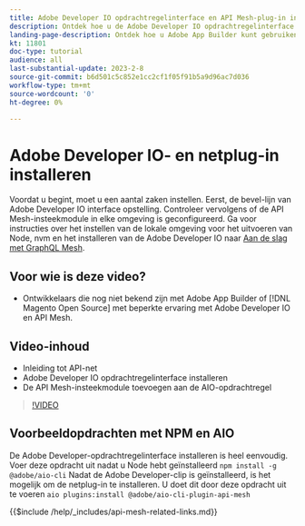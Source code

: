 ```yaml
---
title: Adobe Developer IO opdrachtregelinterface en API Mesh-plug-in installeren
description: Ontdek hoe u de Adobe Developer IO opdrachtregelinterface en de API Mesh-insteekmodule installeert
landing-page-description: Ontdek hoe u Adobe App Builder kunt gebruiken en de Adobe Developer IO met de API Mesh-plug-in kunt installeren.
kt: 11801
doc-type: tutorial
audience: all
last-substantial-update: 2023-2-8
source-git-commit: b6d501c5c852e1cc2cf1f05f91b5a9d96ac7d036
workflow-type: tm+mt
source-wordcount: '0'
ht-degree: 0%

---
```



# Adobe Developer IO- en netplug-in installeren

Voordat u begint, moet u een aantal zaken instellen. Eerst, de bevel-lijn van Adobe Developer IO interface opstelling. Controleer vervolgens of de API Mesh-insteekmodule in elke omgeving is geconfigureerd.
Ga voor instructies over het instellen van de lokale omgeving voor het uitvoeren van Node, nvm en het installeren van de Adobe Developer IO naar [Aan de slag met GraphQL Mesh](https://developer.adobe.com/graphql-mesh-gateway/gateway/getting-started/).

## Voor wie is deze video?

* Ontwikkelaars die nog niet bekend zijn met Adobe App Builder of [!DNL Magento Open Source] met beperkte ervaring met Adobe Developer IO en API Mesh.

## Video-inhoud

* Inleiding tot API-net
* Adobe Developer IO opdrachtregelinterface installeren
* De API Mesh-insteekmodule toevoegen aan de AIO-opdrachtregel

>[!VIDEO](https://video.tv.adobe.com/v/3414122/)

## Voorbeeldopdrachten met NPM en AIO

De Adobe Developer-opdrachtregelinterface installeren is heel eenvoudig. Voer deze opdracht uit nadat u Node hebt geïnstalleerd `npm install -g @adobe/aio-cli`
Nadat de Adobe Developer-clip is geïnstalleerd, is het mogelijk om de netplug-in te installeren. U doet dit door deze opdracht uit te voeren `aio plugins:install @adobe/aio-cli-plugin-api-mesh`

{{$include /help/_includes/api-mesh-related-links.md}}
